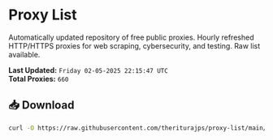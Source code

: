 # Proxy List

Automatically updated repository of free public proxies. Hourly refreshed HTTP/HTTPS proxies for web scraping, cybersecurity, and testing. Raw list available.

**Last Updated:** `Friday 02-05-2025 22:15:47 UTC`  
**Total Proxies:** `660`

## 📥 Download
```bash
curl -O https://raw.githubusercontent.com/theriturajps/proxy-list/main/proxies.txt
